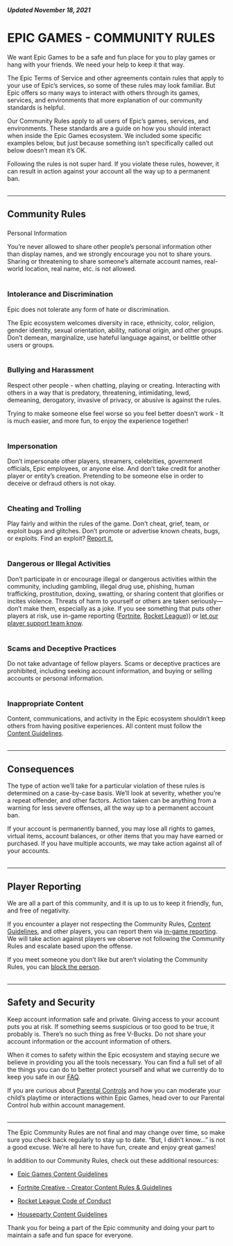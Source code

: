 _**Updated November 18, 2021**_

**EPIC GAMES - COMMUNITY RULES**
================================

We want Epic Games to be a safe and fun place for you to play games or hang with your friends. We need your help to keep it that way.  
  
The Epic Terms of Service and other agreements contain rules that apply to your use of Epic’s services, so some of these rules may look familiar. But Epic offers so many ways to interact with others through its games, services, and environments that more explanation of our community standards is helpful.   
  
Our Community Rules apply to all users of Epic’s games, services, and environments. These standards are a guide on how you should interact when inside the Epic Games ecosystem. We included some specific examples below, but just because something isn’t specifically called out below doesn’t mean it’s OK.   
  
Following the rules is not super hard. If you violate these rules, however, it can result in action against your account all the way up to a permanent ban.   
 

* * *

  
**Community Rules**
----------------------

###   
Personal Information

You’re never allowed to share other people’s personal information other than display names, and we strongly encourage you not to share yours. Sharing or threatening to share someone’s alternate account names, real-world location, real name, etc. is not allowed.  
 

### Intolerance and Discrimination

Epic does not tolerate any form of hate or discrimination.  
  
The Epic ecosystem welcomes diversity in race, ethnicity, color, religion, gender identity, sexual orientation, ability, national origin, and other groups. Don’t demean, marginalize, use hateful language against, or belittle other users or groups.   
 

### Bullying and Harassment

Respect other people - when chatting, playing or creating. Interacting with others in a way that is predatory, threatening, intimidating, lewd, demeaning, derogatory, invasive of privacy, or abusive is against the rules.  
  
Trying to make someone else feel worse so you feel better doesn’t work - It is much easier, and more fun, to enjoy the experience together!  
 

### Impersonation

Don’t impersonate other players, streamers, celebrities, government officials, Epic employees, or anyone else. And don’t take credit for another player or entity’s creation. Pretending to be someone else in order to deceive or defraud others is not okay.  
 

### Cheating and Trolling

Play fairly and within the rules of the game. Don’t cheat, grief, team, or exploit bugs and glitches. Don’t promote or advertise known cheats, bugs, or exploits. Find an exploit? [Report it.](https://www.epicgames.com/help/en-US/epic-games-store-c73)  
 

### Dangerous or Illegal Activities

Don’t participate in or encourage illegal or dangerous activities within the community, including gambling, illegal drug use, phishing, human trafficking, prostitution, doxing, swatting, or sharing content that glorifies or incites violence. Threats of harm to yourself or others are taken seriously—don’t make them, especially as a joke. If you see something that puts other players at risk, use in-game reporting ([Fortnite](https://www.epicgames.com/help/en-US/fortnite-c75/battle-royale-c93/how-do-i-report-bad-player-behavior-in-fortnite-a3276), [Rocket League](https://support.rocketleague.com/hc/en-us/articles/360015606894-How-Do-I-Report-a-Player-#:~:text=If%20you%20would%20like%20to,language%2C%20flooding%2C%20etc.))) or [let our player support team know](https://www.epicgames.com/help/en-US/).  
 

### Scams and Deceptive Practices

Do not take advantage of fellow players. Scams or deceptive practices are prohibited, including seeking account information, and buying or selling accounts or personal information.  
 

### Inappropriate Content

Content, communications, and activity in the Epic ecosystem shouldn’t keep others from having positive experiences. All content must follow the [Content Guidelines](https://www.epicgames.com/site/content-guidelines).  
 

* * *

  
**Consequences**
-------------------

The type of action we’ll take for a particular violation of these rules is determined on a case-by-case basis. We’ll look at severity, whether you’re a repeat offender, and other factors. Action taken can be anything from a warning for less severe offenses, all the way up to a permanent account ban.  
  
If your account is permanently banned, you may lose all rights to games, virtual items, account balances, or other items that you may have earned or purchased. If you have multiple accounts, we may take action against all of your accounts.  
 

* * *

  
**Player Reporting**
-----------------------

We are all a part of this community, and it is up to us to keep it friendly, fun, and free of negativity.  
  
If you encounter a player not respecting the Community Rules, [Content Guidelines](https://www.epicgames.com/site/en-US/content-guidelines), and other players, you can report them via [in-game reporting](https://www.epicgames.com/help/en-US/fortnite-c75/battle-royale-c93/how-do-i-report-bad-player-behavior-in-fortnite-a3276). We will take action against players we observe not following the Community Rules and escalate based upon the offense.  
  
If you meet someone you don’t like but aren’t violating the Community Rules, you can [block the person](https://www.epicgames.com/help/en-US/fortnite-c75/battle-royale-c93/how-do-i-manage-my-party-and-voice-chat-options-from-the-fortnite-lobby-a3477).  
 

* * *

  
**Safety and Security**
--------------------------

Keep account information safe and private. Giving access to your account puts you at risk. If something seems suspicious or too good to be true, it probably is. There’s no such thing as free V-Bucks. Do not share your account information or the account information of others.  
  
When it comes to safety within the Epic ecosystem and staying secure we believe in providing you all the tools necessary. You can find a full set of all the things you can do to better protect yourself and what we currently do to keep you safe in our [FAQ](https://www.epicgames.com/store/news/epic-games-account-security).  
  
If you are curious about [Parental Controls](https://www.epicgames.com/fortnite/parental-controls) and how you can moderate your child’s playtime or interactions within Epic Games, head over to our Parental Control hub within account management.  
 

* * *

  
The Epic Community Rules are not final and may change over time, so make sure you check back regularly to stay up to date. “But, I didn’t know…” is not a good excuse. We’re all here to have fun, create and enjoy great games!  
  
In addition to our Community Rules, check out these additional resources: 

*   [Epic Games Content Guidelines](https://www.epicgames.com/site/en-US/content-guidelines)
    
*   [Fortnite Creative - Creator Content Rules & Guidelines](https://www.epicgames.com/fortnite/news/fortnite-creative-creator-content-rules-and-guidelines)
    
*   [Rocket League Code of Conduct](https://www.google.com/url?q=https://www.rocketleague.com/news/rocket-league-code-of-conduct/&sa=D&source=editors&ust=1614222241919000&usg=AOvVaw3CJRaKSQQQTyCFdwf5nFpM)
    
*   [Houseparty Content Guidelines](https://houseparty.com/guidelines/)
    

  
Thank you for being a part of the Epic community and doing your part to maintain a safe and fun space for everyone.